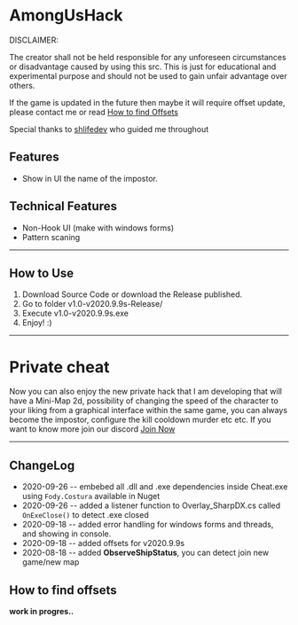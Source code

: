  

# AmongUsHack

DISCLAIMER:

 The creator shall not be held responsible for any unforeseen circumstances or disadvantage caused by using this src. This is just for educational and experimental purpose and should not be used to gain unfair advantage over others.
  
 If the game is updated in the future then maybe it will require offset update, please contact me or read [How to find Offsets](https://github.com/martuuamengual/AmongUsHack#how-to-find-offsets)
 
 Special thanks to [shlifedev](https://github.com/shlifedev/AmongUsMemory) who guided me throughout
 
## Features
 * Show in UI the name of the impostor.

## Technical Features
 * Non-Hook UI (make with windows forms)
 * Pattern scaning
  
  ----------------------
## How to Use
 1. Download Source Code or download the Release published.
 2. Go to folder v1.0-v2020.9.9s-Release/
 3. Execute v1.0-v2020.9.9s.exe
 4. Enjoy! :)
 
 ----------------------
 
# Private cheat

Now you can also enjoy the new private hack that I am developing that will have a Mini-Map 2d, possibility of changing 
the speed of the character to your liking from a graphical interface within the same game, you can always become the 
impostor, configure the kill cooldown murder etc etc. If you want to know more join our discord [Join Now](https://discord.gg/uHHuhXS)

----------------------
 
 
## ChangeLog
 * 2020-09-26 -- embebed all .dll and .exe dependencies inside Cheat.exe using `Fody.Costura` available in Nuget
 * 2020-09-26 -- added a listener function to Overlay_SharpDX.cs called `OnExeClose()` to detect .exe closed
 * 2020-09-18 -- added error handling for windows forms and threads, and showing in console.
 * 2020-09-18 -- added offsets for v2020.9.9s
 * 2020-08-18 -- added **ObserveShipStatus**, you can detect join new game/new map
 
 
 
## How to find offsets
  **work in progres..**
 
 
 
